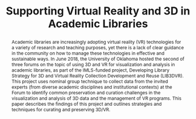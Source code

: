 ---
abstract: Academic libraries are increasingly adopting virtual reality (VR) technologies
  for a variety of research and teaching purposes, yet there is a lack of clear guidance
  in the community on how to manage these technologies in effective and sustainable
  ways. In June 2018, the University of Oklahoma hosted the second of three forums
  on the topic of using 3D and VR for visualization and analysis in academic libraries,
  as part of the IMLS-funded project, Developing Library Strategy for 3D and Virtual
  Reality Collection Development and Reuse (LIB3DVR). This project uses nominal group
  technique to collect data from the invited experts (from diverse academic disciplines
  and institutional contexts) at the Forum to identify common preservation and curation
  challenges in the visualization and analysis of 3D data and the management of VR
  programs. This paper describes the findings of this project and outlines strategies
  and techniques for curating and preserving 3D/VR.
creators:
- Carlisle, Tara
- McDonald, Robert
- Johnson, Jennifer
- Wittenberg, Jamie
- Hardesty, Juliet
- Hall, Nathan
- Cook, Matt
- Lischer-Katz, Zack
date: null
document_url: https://services.phaidra.univie.ac.at/api/object/o:1080495/download
grand_parent: iPRES
institutions: []
keywords: []
landing_page_url: https://phaidra.univie.ac.at/o:1080495
language: eng
layout: publication
license: CC BY 4.0 International
notes_url: null
parent: iPRES 2019
presentation_url: null
publication_type: paper
size: 363737
source_name: iPRES
title: 'Supporting Virtual Reality and 3D in Academic Libraries '
year: 2019
---